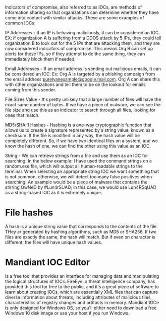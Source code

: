 Indicators of compromise, also referred to as IOCs, are methods of information sharing so that organizations can determine whether they have come into contact with similar attacks. These are some examples of common IOCs:

IP Addresses - If an IP is behaving maliciously, it can be considered an IOC. EX: if organization A is suffering from a DDOS attack by 5 IPs, they could tell organization B to look out for the 5 IPs that are attacking them, and they are now considered indicators of compromise. This means Org B can set up alerts for these IPs, so if they attempt to do the same thing, they can immediately block them if needed. 

Email Addresses - If an email address is sending out malicious emails, it can be considered an IOC. Ex:  Org A is targeted by a phishing campaign from the email address purelyanexample@google.mail.com. Org A can share this with other organizations and tell them to be on the lookout for emails coming from this sender. 

File Sizes Value - It's pretty unlikely that a large number of files will have the exact same number of bytes. If we have a piece of malware, we can see the file size and use this as an indicator to search through all files, looking for ones that match. 

MD5/SHA-1 Hashes - Hashing is a one-way cryptographic function that allows us to create a signature represented by a string value, known as a checksum. If the file is modified in any way, the hash value will be completely different. So, if we have two identical files on a system, and we know the hash of one, we can find the other using this value as an IOC. 

String - We can retrieve strings from a file and use them as an IOC for searching. In the below example: I have used the command strings on a random.exe file, which will output all human-readable strings to the terminal. When selecting an appropriate string IOC we want something that is not common, otherwise, we will detect too many false positives when searching. An example would be a piece of malware that contains the stirring OwNeD by #Lun4rSUAD; in this case, we would use Lun4RSqUAD as a string-based IOC as it is extremely unique. 

# File hashes
A hash is a unique string value that corresponds to the contents of the file. THey ar generated by hashing algorithms, such as MD5 or SHA256. If two files are exactly the same, the hash will match. But if even on character is different, the files will have unique hash values. 


# Mandiant IOC Editor
is a free tool that provides an interface for managing data and manipulating the logical structures of IOCs. FireEye, a threat intelligence company, has provided this tool for free to the public, and it's a great piece of software to learn about creating IOCs, which are essentially XML files that can capture diverse information about threats, including attributes of malicious files, characteristics of registry changes and artifacts in memory. Mandiant IOCe is only designed for Windows OS, so you'll either need to download a free Windows 10 disk image or use your host if you run Windows.



